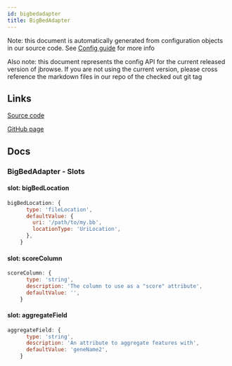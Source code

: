 ```yaml
---
id: bigbedadapter
title: BigBedAdapter
---
```


Note: this document is automatically generated from configuration objects in our
source code. See [Config guide](/docs/config_guide) for more info

Also note: this document represents the config API for the current released
version of jbrowse. If you are not using the current version, please cross
reference the markdown files in our repo of the checked out git tag

## Links

[Source code](https://github.com/GMOD/jbrowse-components/blob/main/plugins/bed/src/BigBedAdapter/configSchema.ts)

[GitHub page](https://github.com/GMOD/jbrowse-components/tree/main/website/docs/config/BigBedAdapter.md)

## Docs

### BigBedAdapter - Slots

#### slot: bigBedLocation

```js
bigBedLocation: {
      type: 'fileLocation',
      defaultValue: {
        uri: '/path/to/my.bb',
        locationType: 'UriLocation',
      },
    }
```

#### slot: scoreColumn

```js
scoreColumn: {
      type: 'string',
      description: 'The column to use as a "score" attribute',
      defaultValue: '',
    }
```

#### slot: aggregateField

```js
aggregateField: {
      type: 'string',
      description: 'An attribute to aggregate features with',
      defaultValue: 'geneName2',
    }
```
